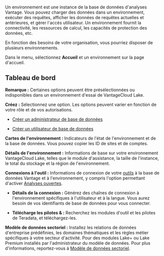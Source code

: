 Un environnement est une instance de la base de données d'analyses Vantage. Vous pouvez charger des données dans un environnement, exécuter des requêtes, afficher les données de requêtes actuelles et antérieures, et gérer l'accès utilisateur. Un environnement fournit la connectivité, les ressources de calcul, les capacités de protection des données, etc.

En fonction des besoins de votre organisation, vous pourriez disposer de plusieurs environnements.

Dans le menu, sélectionnez **Accueil** et un environnement sur la page d'accueil.

Tableau de bord
---------------

**Remarque :** Certaines options peuvent être présélectionnées ou indisponibles dans un environnement d'essai de VantageCloud Lake.

**Créez :** Sélectionnez une option. Les options peuvent varier en fonction de votre rôle et de vos autorisations.

-   [Créer un administrateur de base de données](rhw1723830545389.md)

-   [Créer un utilisateur de base de données](wxe1659392685092.md)

**Cartes de l'environnement :** Indicateurs de l'état de l'environnement et de la base de données. Vous pouvez copier les ID de sites et de comptes.

**Détails de l'environnement :** Informations de base sur votre environnement VantageCloud Lake, telles que le module d'assistance, la taille de l'instance, le total du stockage et la région de l'environnement.

**Connexions à l'outil :** Informations de connexion de votre [outils](pmg1709157026832.md) à la base de données Vantage et à l'environnement, y compris l'option permettant d'activer [Analyses ouvertes](qvt1726089301895.md).

-   **Détails de la connexion :** Générez des chaînes de connexion à l'environnement spécifiques à l'utilisateur et à la langue. Vous aurez besoin de vos identifiants de base de données pour vous connecter.

-   **Télécharge les pilotes & :** Recherchez les modules d'outil et les pilotes de Teradata, et téléchargez-les.

**Modèle de données sectoriel :** Installez les relations de données d'entreprise prédéfinies, les domaines thématiques et les règles métier spécifiques à votre secteur d'activité. Pour des modules Lake+ ou Lake Premium installés par l'administrateur du modèle de données. Pour plus d'informations, reportez-vous à [Modèle de données sectoriel](xum1736387837711.md).
